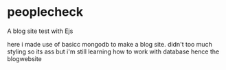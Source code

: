 # peoplecheck
A blog site test with Ejs

here i made use of basicc mongodb to make a blog site.
didn't too much styling so its ass but i'm still learning how to work with database hence the blogwebsite
